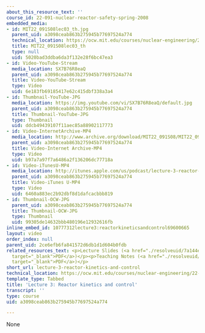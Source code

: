 ```yaml
---
about_this_resource_text: ''
course_id: 22-091-nuclear-reactor-safety-spring-2008
embedded_media:
- id: MIT22_091S08lec03_th.jpg
  parent_uid: a3098ceab863b275945b77697524a774
  technical_location: https://ocw.mit.edu/courses/nuclear-engineering/22-091-nuclear-reactor-safety-spring-2008/video-lectures/lecture-3-reactor-kinetics-and-control/MIT22_091S08lec03_th.jpg
  title: MIT22_091S08lec03_th
  type: null
  uid: 5020bad3ddba6da3f132e28f6bc47ea3
- id: Video-YouTube-Stream
  media_location: SX7B76R8eaQ
  parent_uid: a3098ceab863b275945b77697524a774
  title: Video-YouTube-Stream
  type: Video
  uid: 6e183fb69185417e62c415dbf338a3a4
- id: Thumbnail-YouTube-JPG
  media_location: https://img.youtube.com/vi/SX7B76R8eaQ/default.jpg
  parent_uid: a3098ceab863b275945b77697524a774
  title: Thumbnail-YouTube-JPG
  type: Thumbnail
  uid: ddcb49439107f11aec85a88902117773
- id: Video-InternetArchive-MP4
  media_location: http://www.archive.org/download/MIT22_091S08/MIT22_091S08lec03_300k.mp4
  parent_uid: a3098ceab863b275945b77697524a774
  title: Video-Internet Archive-MP4
  type: Video
  uid: b97a7a97f7a6486a2f136206dc77718a
- id: Video-iTunesU-MP4
  media_location: http://itunes.apple.com/us/podcast/lecture-3-reactor-kinetics/id434689264?i=93511821
  parent_uid: a3098ceab863b275945b77697524a774
  title: Video-iTunes U-MP4
  type: Video
  uid: 6460a883ec2b92dbf8d1dafcacbbb819
- id: Thumbnail-OCW-JPG
  parent_uid: a3098ceab863b275945b77697524a774
  title: Thumbnail-OCW-JPG
  type: Thumbnail
  uid: 99305de14632bbb480196e12932616fb
inline_embed_id: 10777312lecture3:reactorkineticsandcontrol69600665
layout: video
order_index: null
parent_uid: 2ce6efb6fa841572d6db1d1d604b0fdb
related_resources_text: <p>Lecture Slides (<a href="./resolveuid/7a144eb1d750c5195f15d3ffa2ac777f"
  target="_blank">PDF</a>)</p><p>Teaching Notes (<a href="./resolveuid/509c53dde11d891602acfccf3320e748"
  target="_blank">PDF</a>)</p>
short_url: lecture-3-reactor-kinetics-and-control
technical_location: https://ocw.mit.edu/courses/nuclear-engineering/22-091-nuclear-reactor-safety-spring-2008/video-lectures/lecture-3-reactor-kinetics-and-control
template_type: Tabbed
title: 'Lecture 3: Reactor kinetics and control'
transcript: ''
type: course
uid: a3098ceab863b275945b77697524a774

---
```

None